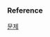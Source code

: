 ### Reference
[문제](https://www.hackerrank.com/challenges/earnings-of-employees/problem?isFullScreen=true)<br>